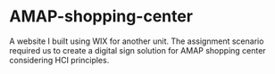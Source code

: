 # AMAP-shopping-center
A website I built using WIX for another unit. The assignment scenario required us to create a digital sign solution for AMAP shopping center considering HCI principles. 
